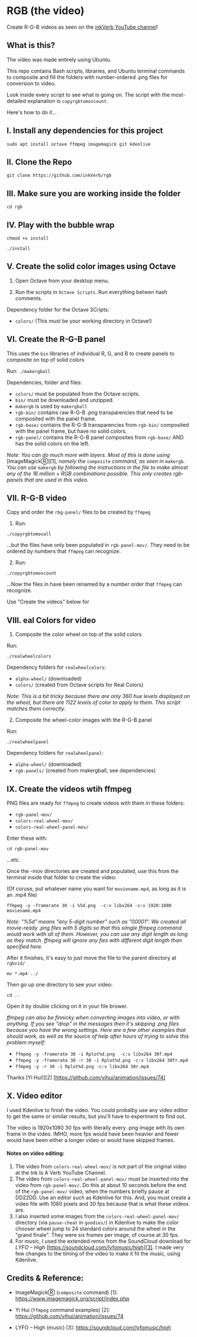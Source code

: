 # RGB (the video)

Create R-G-B videos as seen on the [inkVerb YouTube channel](https://www.youtube.com/watch?v=HX46ILgwTNk)!

## What is this?

The video was made entirely using Ubuntu.

This repo contains Bash scripts, libraries, and Ubuntu terminal commands to composite and fill the folders with number-ordered .png files for conversion to video.

Look inside every script to see what is going on. The script with the most-detailed explanation is `copyrgbtomovcount`.

Here's how to do it...

## I. Install any dependencies for this project

`sudo apt install octave ffmpeg imagemagick git kdenlive`

## II. Clone the Repo

`git clone https://github.com/inkVerb/rgb`

## III. Make sure you are working inside the folder

`cd rgb`

## IV. Play with the bubble wrap

`chmod +x install`

`./install`

## V. Create the solid color images using Octave

1. Open Octave from your desktop menu.

2. Run the scripts in `Octave Scripts`.
Run everything betwen hash comments.

Dependency folder for the Octave SCripts:
- `colors/` (This must be your working directory in Octave!)

## VI. Create the R-G-B panel

This uses the `bin` libraries of individual R, G, and B to create panels to composite on top of solid colors

Run:
`./makergball`

Dependencies, folder and files:

- `colors/` must be populated from the Octave scripts.
- `bin/` must be downloaded and unzipped.
- `makergb` is used by `makergball`
- `rgb-bin/` contains raw R-G-B .png transparencies that need to be composited with the panel frame.
- `rgb-base/` contains the R-G-B transparencies from `rgb-bin/` composited with the panel frame, but have no solid colors.
- `rgb-panel/` contains the R-G-B panel composites from `rgb-base/` AND has the solid colors on the left.

*Note: You can do much more with layers. Most of this is done using* [ImageMagickⓇ][1]*, namely the* `composite` *command, as seen in* `makergb`*. You can use* `makergb` *by following the instructions in the file to make almost any of the 16 million + RGB combinations possible. This only creates rgb-panels that are used in this video.*

## VII. R-G-B video

Copy and order the `rbg-panel/` files to be created by `ffmpeg`

1. Run:

`./copyrgbtomovall`

...but the files have only been populated in `rgb-panel-mov/`. They need to be ordered by numbers that `ffmpeg` can recognize.

2. Run:

`./copyrgbtomovcount`

...Now the files in have been renamed by a number order that `ffmpeg` can recognize.

Use "Create the videos" below for 

## VIII. eal Colors for video

1. Composite the color wheel on top of the solid colors

Run:

`./realwheelcolors`

Dependency folders for `realwheelcolors`:

- `alpha-wheel/` (downloaded)
- `colors/` (created from Octave scripts for Real Colors)

*Note: This is a bit tricky because there are only 360 hue levels displayed on the wheel, but there are 1122 levels of color to apply to them. This script matches them correctly.*

2. Composite the wheel-color images with the R-G-B panel

Run:

`./realwheelpanel`

Dependency folders for `realwheelpanel`:

- `alpha-wheel/` (downloaded)
- `rgb-panels/` (created from makergball, see dependencies)

## IX. Create the videos wtih ffmpeg

PNG files are ready for `ffmpeg` to create videos with them in these folders:

- `rgb-panel-mov/`
- `colors-real-wheel-mov/`
- `colors-real-wheel-panel-mov/`

Enter these with:

`cd rgb-panel-mov`

...etc.

Once the -mov directories are created and populated, use this from the terminal inside that folder to create the video:

(Of coruse, put whatever name you want for `moviename.mp4`, as long as it is an .mp4 file)

`ffmpeg -y -framerate 30 -i %5d.png  -c:v libx264 -s:v 1920:1080 moviename.mp4`

*Note: "%5d" means "any 5-digit number" such as "00001". We created all movie-ready .png files with 5 digits so that this simgle ffmpeg command would work with all of them. However, you can use any digit length as long as they match. ffmpeg will ignore any fies with different digit length than specified here.*

After it finishes, it's easy to just move the file to the parent directory at `rgbvid/`

`mv *.mp4 ../`

Then go up one directory to see your video:

`cd ..`

Open it by double clicking on it in your file brower.

*ffmpeg can also be finnicky when converting images into video, or with anything. If you see "drop" in the messages then it's skipping .png files because you have the wrong settings. Here are a few other examples that should work, as well as the source of help after hours of trying to solve this problem myself:*

- `ffmpeg -y -framerate 30 -i Rplot%d.png  -c:v libx264 30f.mp4`
- `ffmpeg -y -framerate 30 -r 30 -i Rplot%d.png -c:v libx264 30fr.mp4`
- `ffmpeg -y -r 30 -i Rplot%d.png -c:v libx264 30r.mp4`

Thanks [Yi Hui!][2] [https://github.com/yihui/animation/issues/74]

## X. Video editor

I used Kdenlive to finish the video. You could probalby use any video editor to get the same or similar results, but you'll have to experiment to find out.

The video is 1920x1080 30 fps with literally every .png image with its own frame in the video. IMHO, more fps would have been heavier and fewer would have been either a longer video or would have skipped frames.

#### Notes on video editing:

1. The video from `colors-real-wheel-mov/` is not part of the original video at the Ink Is A Verb YouTube Channel.
2. The video from `colors-real-wheel-panel-mov/` must be inserted into the video from `rgb-panel-mov/`. Do this at about 10 seconds before the end of the `rgb-panel-mov/` video, when the numbers briefly pause at DD22DD. Use an editor such as Kdenlive for this. And, you must create a video file with 1080 pixels and 30 fps because that is what these videos are.
3. I also inserted some images from the `colors-real-wheel-panel-mov/` directory (via `pause-cheat` in `goodies/`) in Kdenlive to make the color chooser wheel jump to 24 standard colors around the wheel in the "grand finale". They were six frames per image, of course at 30 fps.
4. For music, I used the extended remix from the SoundCloud download for *LYFO – High* [https://soundcloud.com/lyfomusic/high][3]. I made very few changes to the timing of the video to make it fit the music, using Kdenlive.

## Credits & Reference:

- ImageMagickⓇ (`composite` command)
[1]: https://www.imagemagick.org/script/index.php

- Yi Hui (`ffmpeg` command examples)
[2]: https://github.com/yihui/animation/issues/74

- LYFO – High (music)
[3]: https://soundcloud.com/lyfomusic/high

